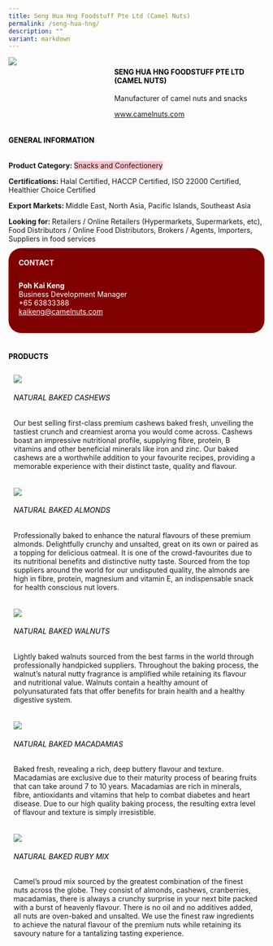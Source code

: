 ```yaml
---
title: Seng Hua Hng Foodstuff Pte Ltd (Camel Nuts)
permalink: /seng-hua-hng/
description: ""
variant: markdown
---
```

<div class="flex-paragraph"> 
<p style="text-transform: uppercase">
</p>
</div> 
<div class="flex-container" style="display: flex; flex-wrap: wrap;"> 
<div class="card sgds" style="flex: 1 1 40%; display: block;">
<img src="/images/camel_logo.png">
</div> 
<div class="card-sgds" style="flex: 1 1 58%; display: block; margin-left: 3px"> 
<h4 style="text-transform: uppercase; color: black;">
<b>Seng Hua Hng Foodstuff Pte Ltd (Camel Nuts)
</b>
</h4> 
<p>Manufacturer of camel nuts and snacks
</p> 
<p>
<a href="https://www.camelnuts.com/" target="_blank">www.camelnuts.com
</a>
</p> 
</div> 
</div> 
<h4 style="text-transform: uppercase; color: black;">
<b>General Information
</b>
</h4> 
<div class="flex-container" style="display: flex; flex-wrap: wrap;"> 
<div class="card sgds" style="flex: 1 1 65%; display: block; align-self: stretch"> 
<div class="flex-paragraph"> 
<p>
<b>Product Category: 
</b>
<span style="background-color: pink; border-radius: 10 px;">Snacks and Confectionery
</span>
</p> 
<p>
<b>Certifications: 
</b>Halal Certified, HACCP Certified, ISO 22000 Certified, Healthier Choice Certified
</p> 
<p>
<b>Export Markets: 
</b>Middle East, North Asia, Pacific Islands, Southeast Asia
</p> 
<p style="margin-bottom: 10px;">
<b>Looking for: 
</b>Retailers / Online Retailers (Hypermarkets, Supermarkets, etc), Food Distributors / Online Food Distributors, Brokers / Agents, Importers, Suppliers in food services
</p> 
</div> 
</div> 
<div class="card sgds" style="flex: 1 1 35%; padding: 10px; display: block; background-color: maroon; border-radius: 25px; align-self: center;"> 
<h4 style="color: white; margin-top: 10px; margin-left: 10px;">CONTACT
</h4> 
<div class="flex-paragraph"> 
<p style="padding: 10px; color: white;">
<b>Poh Kai Keng
</b>
<br>Business Development Manager
<br>+65 63833388
<br>
<a href="mailto:kaikeng@camelnuts.com" style="color: white;">kaikeng@camelnuts.com
</a>
</p> 
</div> 
</div> 
</div> 
<br> 
<h4 style="text-transform: uppercase; color: black;">
<b>products
</b>
</h4> 
<div style="display: flex; flex-wrap: wrap;"> 
<div class="card sgds" style="flex: 1 1 47%; margin: 10px; display: block;"> 
<div class="flex-image" style="display: block;">
<img src="/images/camel_product1.png">
</div> 
<div class="flex-paragraph"> 
<h6 style="text-transform: uppercase; color: black;">Natural Baked Cashews
</h6> 
<p>Our best selling first-class premium cashews baked fresh, unveiling the tastiest crunch and creamiest aroma you would come across. Cashews boast an impressive nutritional profile, supplying fibre, protein, B vitamins and other beneficial minerals like iron and zinc. Our baked cashews are a worthwhile addition to your favourite recipes, providing a memorable experience with their distinct taste, quality and flavour.
</p>
</div> 
</div> 
<div class="card sgds" style="flex: 1 1 47%; margin: 10px; display: block;"> 
<div class="flex-image" style="display: block;">
<img src="/images/camel_product2.png">
</div> 
<div class="flex-paragraph"> 
<h6 style="text-transform: uppercase; color: black;">Natural Baked Almonds
</h6> 
<p>Professionally baked to enhance the natural flavours of these premium almonds. Delightfully crunchy and unsalted, great on its own or paired as a topping for delicious oatmeal. It is one of the crowd-favourites due to its nutritional benefits and distinctive nutty taste. Sourced from the top suppliers around the world for our undisputed quality, the almonds are high in fibre, protein, magnesium and vitamin E, an indispensable snack for health conscious nut lovers.
</p>
</div> 
</div> 
<div class="card sgds" style="flex: 1 1 47%; margin: 10px; display: block;"> 
<div class="flex-image" style="display: block;">
<img src="/images/camel_product3.png">
</div> 
<div class="flex-paragraph"> 
<h6 style="text-transform: uppercase; color: black;">Natural Baked Walnuts
</h6> 
<p>Lightly baked walnuts sourced from the best farms in the world through professionally handpicked suppliers. Throughout the baking process, the walnut’s natural nutty fragrance is amplified while retaining its flavour and nutritional value. Walnuts contain a healthy amount of polyunsaturated fats that offer benefits for brain health and a healthy digestive system. 
</p>
</div> 
</div> 
<div class="card sgds" style="flex: 1 1 47%; margin: 10px; display: block;"> 
<div class="flex-image" style="display: block;">
<img src="/images/camel_product4.png">
</div> 
<div class="flex-paragraph"> 
<h6 style="text-transform: uppercase; color: black;">Natural Baked Macadamias
</h6> 
<p>Baked fresh, revealing a rich, deep buttery flavour and texture. Macadamias are exclusive due to their maturity process of bearing fruits that can take around 7 to 10 years. Macadamias are rich in minerals, fibre, antioxidants and vitamins that help to combat diabetes and heart disease. Due to our high quality baking process, the resulting extra level of flavour and texture is simply irresistible.
</p>
</div> 
</div> 
<div class="card sgds" style="flex: 1 1 47%; margin: 10px; display: block;"> 
<div class="flex-image" style="display: block;">
<img src="/images/camel_product5.png">
</div> 
<div class="flex-paragraph"> 
<h6 style="text-transform: uppercase; color: black;">Natural Baked Ruby Mix
</h6> 
<p>Camel’s proud mix sourced by the greatest combination of the finest nuts across the globe. They consist of almonds, cashews, cranberries, macadamias, there is always a crunchy surprise in your next bite packed with a burst of heavenly flavour. There is no oil and no additives added, all nuts are oven-baked and unsalted. We use the finest raw ingredients to achieve the natural flavour of the premium nuts while retaining its savoury nature for a tantalizing tasting experience.
</p>
</div> 
</div> 
</div>